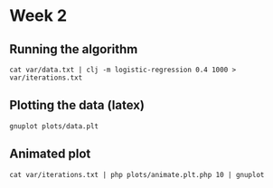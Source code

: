 # Week 2

## Running the algorithm

```
cat var/data.txt | clj -m logistic-regression 0.4 1000 > var/iterations.txt
```

## Plotting the data (latex)

```
gnuplot plots/data.plt
```

## Animated plot

```
cat var/iterations.txt | php plots/animate.plt.php 10 | gnuplot
```

